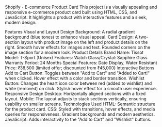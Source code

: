 Shopify - E-commerce Product Card
This project is a visually appealing and responsive e-commerce product card built using HTML, CSS, and JavaScript. It highlights a product with interactive features and a sleek, modern design.

Features
Visual and Layout Design
Background: A radial gradient background (blue tones) to enhance visual appeal.
Card Design:
A two-section layout with product image on the left and product details on the right.
Smooth hover effects for images and text.
Rounded corners on the image section for a modern look.
Product Details
Brand Name: Tissot
Model: T-Sport (Unisex)
Features:
Watch Glass/Crystal: Sapphire Glass
Warranty Period: 24 Months
Special Features: Date Display, Water Resistant
Price: ₹38,500 (limited offer; discounted from ₹45,000)
Interactive Buttons
Add to Cart Button:
Toggles between "Add to Cart" and "Added to Cart!" when clicked.
Hover effect with a color and border transition.
Wishlist Button:
Changes the heart icon color between red (added to wishlist) and white (removed) on click.
Stylish hover effect for a smooth user experience.
Responsive Design
Desktop: Horizontally aligned sections with a fixed layout.
Mobile: The layout adjusts to stack sections vertically, ensuring usability on smaller screens.
Technologies Used
HTML: Semantic structure for the product card.
CSS:
Styled with transitions, hover effects, and media queries for responsiveness.
Gradient backgrounds and modern aesthetics.
JavaScript: Adds interactivity to the "Add to Cart" and "Wishlist" buttons.
